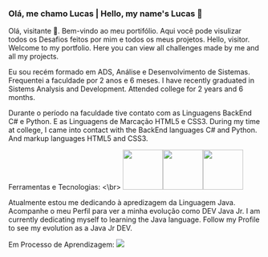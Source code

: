 ### Olá, me chamo Lucas | Hello, my name's Lucas 👋

Olá, visitante :space_invader:. Bem-vindo ao meu portifólio. Aqui você pode visulizar todos os Desafios feitos por mim e todos os meus projetos.
Hello, visitor. Welcome to my portfolio. Here you can view all challenges made by me and all my projects.

Eu sou recém formado em ADS, Análise e Desenvolvimento de Sistemas. Frequentei a faculdade por 2 anos e 6 meses.
I have recently graduated in Sistems Analysis and Development. Attended college for 2 years and 6 months.

Durante o período na faculdade tive contato com as Linguagens BackEnd C# e Python. E as Linguagens de Marcação HTML5 e CSS3.
During my time at college, I came into contact with the BackEnd languages C# and Python. And markup languages HTML5 and CSS3.

Ferramentas e Tecnologias: <\br>
<img src="https://cdn.jsdelivr.net/gh/devicons/devicon/icons/python/python-original-wordmark.svg" width="80" height="80" /><img src="https://cdn.jsdelivr.net/gh/devicons/devicon/icons/html5/html5-original.svg" width="80" height="80"/><img src="https://cdn.jsdelivr.net/gh/devicons/devicon/icons/css3/css3-original.svg" width="80" height="80"/>


Atualmente estou me dedicando à apredizagem da Linguagem Java. Acompanhe o meu Perfil para ver a minha evolução como DEV Java Jr.
I am currently dedicating myself to learning the Java language. Follow my Profile to see my evolution as a Java Jr DEV.

Em Processo de Aprendizagem:
<img src="https://cdn.jsdelivr.net/gh/devicons/devicon/icons/java/java-original-wordmark.svg" />
